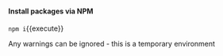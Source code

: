 #### Install packages via NPM

`npm i`{{execute}}

Any warnings can be ignored - this is a temporary environment